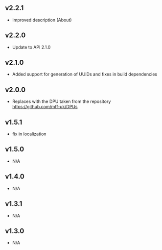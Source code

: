 v2.2.1
---
* Improved description (About)

v2.2.0
---
* Update to API 2.1.0

v2.1.0
---
* Added support for generation of UUIDs and fixes in build dependencies

v2.0.0
---
* Replaces with the DPU taken from the repository https://github.com/mff-uk/DPUs

v1.5.1
---
* fix in localization

v1.5.0
---
* N/A

v1.4.0
---
* N/A

v1.3.1
---
* N/A

v1.3.0
---
* N/A
